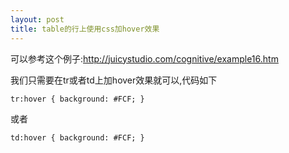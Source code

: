 ```yaml
---
layout: post
title: table的行上使用css加hover效果
---
```


可以参考这个例子:<http://juicystudio.com/cognitive/example16.htm>

我们只需要在tr或者td上加hover效果就可以,代码如下

    tr:hover { background: #FCF; }   

或者

    td:hover { background: #FCF; }   